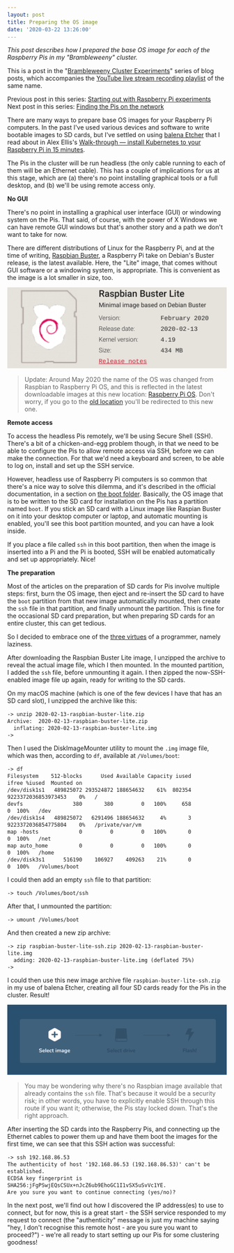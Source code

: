 ```yaml
---
layout: post
title: Preparing the OS image
date: '2020-03-22 13:26:00'
---
```


_This post describes how I prepared the base OS image for each of the Raspberry Pis in my "Brambleweeny" cluster._

This is a post in the "[Brambleweeny Cluster Experiments](/2020/03/22/brambleweeny-cluster-experiments/)" series of blog posts, which accompanies the [YouTube live stream recording playlist](https://www.youtube.com/playlist?list=PLfctWmgNyOIf9rXaZp9RSM2YVxAPGGthe) of the same name.

Previous post in this series: [Starting out with Raspberry Pi experiments](/2020/03/22/starting-out-with-raspberry-pi-experiments/)<br>
Next post in this series: [Finding the Pis on the network](/2020/03/22/finding-the-pis-on-the-network/)

There are many ways to prepare base OS images for your Raspberry Pi computers. In the past I've used various devices and software to write bootable images to SD cards, but I've settled on using [balena Etcher](https://www.balena.io/etcher/) that I read about in Alex Ellis's [Walk-through — install Kubernetes to your Raspberry Pi in 15 minutes](https://medium.com/@alexellisuk/walk-through-install-kubernetes-to-your-raspberry-pi-in-15-minutes-84a8492dc95a).

The Pis in the cluster will be run headless (the only cable running to each of them will be an Ethernet cable). This has a couple of implications for us at this stage, which are (a) there's no point installing graphical tools or a full desktop, and (b) we'll be using remote access only.

**No GUI**

There's no point in installing a graphical user interface (GUI) or windowing system on the Pis. That said, of course, with the power of X Windows we can have remote GUI windows but that's another story and a path we don't want to take for now.

There are different distributions of Linux for the Raspberry Pi, and at the time of writing, [Raspbian Buster](https://www.raspberrypi.org/downloads/raspbian/), a Raspberry Pi take on Debian's Buster release, is the latest available. Here, the "Lite" image, that comes without GUI software or a windowing system, is appropriate. This is convenient as the image is a lot smaller in size, too.

![Raspbian Buster Lite](/content/images/2020/03/busterlite.png)

> Update: Around May 2020 the name of the OS was changed from Raspbian to Raspberry Pi OS, and this is reflected in the latest downloadable images at this new location: [Raspberry Pi OS](https://www.raspberrypi.org/downloads/raspberry-pi-os/). Don't worry, if you go to the [old location](https://www.raspberrypi.org/downloads/raspbian/) you'll be redirected to this new one.

**Remote access**

To access the headless Pis remotely, we'll be using Secure Shell (SSH). There's a bit of a chicken-and-egg problem though, in that we need to be able to configure the Pis to allow remote access via SSH, before we can make the connection. For that we'd need a keyboard and screen, to be able to log on, install and set up the SSH service.

However, headless use of Raspberry Pi computers is so common that there's a nice way to solve this dilemma, and it's described in the official documentation, in a section on [the boot folder](https://www.raspberrypi.org/documentation/configuration/boot_folder.md). Basically, the OS image that is to be written to the SD card for installation on the Pis has a partition named `boot`. If you stick an SD card with a Linux image like Raspian Buster on it into your desktop computer or laptop, and automatic mounting is enabled, you'll see this boot partition mounted, and you can have a look inside.

If you place a file called `ssh` in this boot partition, then when the image is inserted into a Pi and the Pi is booted, SSH will be enabled automatically and set up appropriately. Nice!

**The preparation**

Most of the articles on the preparation of SD cards for Pis involve multiple steps: first, burn the OS image, then eject and re-insert the SD card to have the `boot` partition from that new image automatically mounted, then create the `ssh` file in that partition, and finally unmount the partition. This is fine for the occasional SD card preparation, but when preparing SD cards for an entire cluster, this can get tedious.

So I decided to embrace one of the [three virtues](http://threevirtues.com/) of a programmer, namely laziness.

After downloading the Raspbian Buster Lite image, I unzipped the archive to reveal the actual image file, which I then mounted. In the mounted partition, I added the `ssh` file, before unmounting it again. I then zipped the now-SSH-enabled image file up again, ready for writing to the SD cards.

On my macOS machine (which is one of the few devices I have that has an SD card slot), I unzipped the archive like this:

```shell
-> unzip 2020-02-13-raspbian-buster-lite.zip
Archive:  2020-02-13-raspbian-buster-lite.zip
  inflating: 2020-02-13-raspbian-buster-lite.img
->
```

Then I used the DiskImageMounter utility to mount the `.img` image file, which was then, according to `df`, available at `/Volumes/boot`:

```shell
-> df
Filesystem    512-blocks      Used Available Capacity iused               ifree %iused  Mounted on
/dev/disk1s1   489825072 293524872 188654632    61%  802354 9223372036853973453    0%   /
devfs                380       380         0   100%     658                   0  100%   /dev
/dev/disk1s4   489825072   6291496 188654632     4%       3 9223372036854775804    0%   /private/var/vm
map -hosts             0         0         0   100%       0                   0  100%   /net
map auto_home          0         0         0   100%       0                   0  100%   /home
/dev/disk3s1      516190    106927    409263    21%       0                   0  100%   /Volumes/boot
```

I could then add an empty `ssh` file to that partition:

```shell
-> touch /Volumes/boot/ssh
```

After that, I unmounted the partition:

```shell
-> umount /Volumes/boot
```

And then created a new zip archive:

```shell
-> zip raspbian-buster-lite-ssh.zip 2020-02-13-raspbian-buster-lite.img
  adding: 2020-02-13-raspbian-buster-lite.img (deflated 75%)
->
```

I could then use this new image archive file `raspbian-buster-lite-ssh.zip` in my use of balena Etcher, creating all four SD cards ready for the Pis in the cluster. Result!

![balena Etcher](/content/images/2020/03/etcher.png)

> You may be wondering why there's no Raspbian image available that already contains the `ssh` file. That's because it would be a security risk; in other words, you have to explicitly enable SSH through this route if you want it; otherwise, the Pis stay locked down. That's the right approach.

After inserting the SD cards into the Raspberry Pis, and connecting up the Ethernet cables to power them up and have them boot the images for the first time, we can see that this SSH action was successful:

```
-> ssh 192.168.86.53
The authenticity of host '192.168.86.53 (192.168.86.53)' can't be established.
ECDSA key fingerprint is SHA256:jFgPSwjEQsCSUx+nJcZ6ub9EhoGC1I1vSX5uSvVc1YE.
Are you sure you want to continue connecting (yes/no)?
```

In the next post, we'll find out how I discovered the IP address(es) to use to connect, but for now, this is a great start - the SSH service responded to my request to connect (the "authenticity" message is just my machine saying "hey, I don't recognise this remote host - are you sure you want to proceed?") - we're all ready to start setting up our Pis for some clustering goodness!

